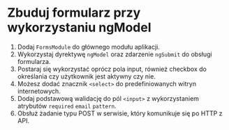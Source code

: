 # Zbuduj formularz przy wykorzystaniu ngModel

1. Dodaj `FormsModule` do głównego modułu aplikacji.
2. Wykorzystaj dyrektywę `ngModel` oraz zdarzenie `ngSubmit` do obsługi formularza.
3. Postaraj się wykorzystać oprócz pola input, również checkbox do określania czy użytkownik jest aktywny czy nie.
4. Możesz dodać znacznik `<select>` do predefiniowanych witryn internetowych.
5. Dodaj podstawową walidację do pól `<input>` z wykorzystaniem atrybutów `required` `email` `pattern`.
6. Obsłuż żadanie typu POST w serwisie, który komunikuje się po HTTP z API.
